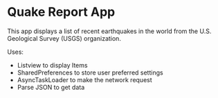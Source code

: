 Quake Report App
===================================

This app displays a list of recent earthquakes in the world
from the U.S. Geological Survey (USGS) organization.

Uses:
  - Listview to display Items
  - SharedPreferences to store user preferred settings
  - AsyncTaskLoader to make the network request
  - Parse JSON to get data
